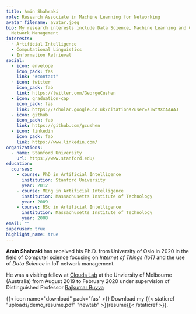 ```yaml
---
title: Amin Shahraki
role: Research Associate in Machine Learning for Networking
avatar_filename: avatar.jpeg
bio: My research interests include Data Science, Machine Learning and Cognitive
  Network Management
interests:
  - Artificial Intelligence
  - Computational Linguistics
  - Information Retrieval
social:
  - icon: envelope
    icon_pack: fas
    link: "#contact"
  - icon: twitter
    icon_pack: fab
    link: https://twitter.com/GeorgeCushen
  - icon: graduation-cap
    icon_pack: fas
    link: https://scholar.google.co.uk/citations?user=sIwtMXoAAAAJ
  - icon: github
    icon_pack: fab
    link: https://github.com/gcushen
  - icon: linkedin
    icon_pack: fab
    link: https://www.linkedin.com/
organizations:
  - name: Stanford University
    url: https://www.stanford.edu/
education:
  courses:
    - course: PhD in Artificial Intelligence
      institution: Stanford University
      year: 2012
    - course: MEng in Artificial Intelligence
      institution: Massachusetts Institute of Technology
      year: 2009
    - course: BSc in Artificial Intelligence
      institution: Massachusetts Institute of Technology
      year: 2008
email: ""
superuser: true
highlight_name: true
---
```

**Amin Shahraki** has received his Ph.D. from University of Oslo in 2020 in the field of Computer  science focusing on *Internet of Things (IoT)* and the use of *Data Science* in IoT network management.

He was a visiting fellow at [Clouds Lab](http://www.cloudbus.org/) at the Unviersity of Melbourne (Australia) from August 2019 to February 2020 under supervision of Distinguished Professor [Rajkumar Buyya](www.buyya.com)

{{< icon name="download" pack="fas" >}} Download my {{< staticref "uploads/demo_resume.pdf" "newtab" >}}resumé{{< /staticref >}}.